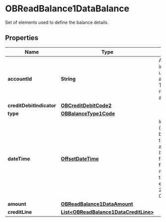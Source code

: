 

# OBReadBalance1DataBalance

Set of elements used to define the balance details.
## Properties

Name | Type | Description | Notes
------------ | ------------- | ------------- | -------------
**accountId** | **String** | A unique and immutable identifier used to identify the account resource. This identifier has no meaning to the account owner. | 
**creditDebitIndicator** | [**OBCreditDebitCode2**](OBCreditDebitCode2.md) |  | 
**type** | [**OBBalanceType1Code**](OBBalanceType1Code.md) |  | 
**dateTime** | [**OffsetDateTime**](OffsetDateTime.md) | Indicates the date (and time) of the balance.All dates in the JSON payloads are represented in ISO 8601 date-time format.  All date-time fields in responses must include the timezone. An example is below: 2017-04-05T10:43:07+00:00 | 
**amount** | [**OBReadBalance1DataAmount**](OBReadBalance1DataAmount.md) |  | 
**creditLine** | [**List&lt;OBReadBalance1DataCreditLine&gt;**](OBReadBalance1DataCreditLine.md) |  |  [optional]



